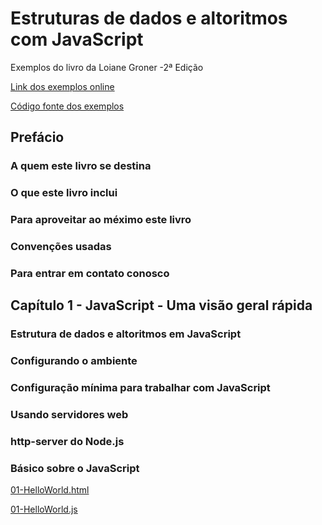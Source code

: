 # Estruturas de dados e altoritmos com JavaScript

Exemplos do livro da Loiane Groner -2ª Edição

[Link dos exemplos online](https://javascript-ds-algorithms-book.firebaseapp.com/)

[Código fonte dos exemplos](https://github.com/loiane/javascript-datastructures-algorithms)

## Prefácio

### A quem este livro se destina

### O que este livro inclui

### Para aproveitar ao méximo este livro

### Convenções usadas

### Para entrar em contato conosco

## Capítulo 1 - JavaScript - Uma visão geral rápida

### Estrutura de dados e altoritmos em JavaScript

### Configurando o ambiente

### Configuração mínima para trabalhar com JavaScript

### Usando servidores web

### http-server do Node.js

### Básico sobre o JavaScript

[01-HelloWorld.html](Capitulo-1/01-HelloWorld.html)

[01-HelloWorld.js](Capitulo-1/01-HelloWorld.js)